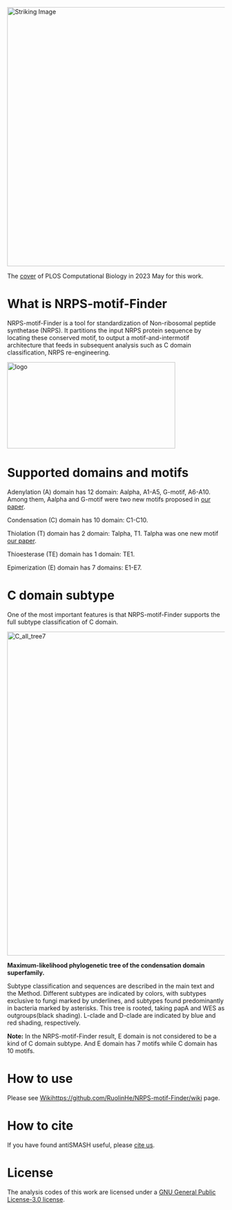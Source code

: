 <img src="https://github.com/RuolinHe/NRPS-motif-Finder/assets/76482251/5ee2d1fc-b026-4be3-bfdc-6ac6d6151a8b" alt="Striking Image" width="600" height="600">

The [cover](https://journals.plos.org/ploscompbiol/issue?id=10.1371/issue.pcbi.v19.i05) of PLOS Computational Biology in 2023 May for this work.

# What is NRPS-motif-Finder
NRPS-motif-Finder is a tool for standardization of Non-ribosomal peptide synthetase (NRPS). It partitions the input NRPS protein sequence by locating these conserved motif, to output a motif-and-intermotif architecture that feeds in subsequent analysis such as C domain classification, NRPS re-engineering.

<img src="https://github.com/RuolinHe/NRPS-motif-Finder-matlab-version/assets/76482251/a0358bd6-3431-4bda-9477-20898debc41a" alt="logo" width="388.9" height="200">

# Supported domains and motifs
Adenylation (A) domain has 12 domain: Aalpha, A1-A5, G-motif, A6-A10. Among them, Aalpha and G-motif were two new motifs proposed in [our paper](https://doi.org/10.1371/journal.pcbi.1011100).

Condensation (C) domain has 10 domain: C1-C10.

Thiolation (T) domain has 2 domain: Talpha, T1. Talpha was one new motif [our paper](https://doi.org/10.1371/journal.pcbi.1011100).

Thioesterase (TE) domain has 1 domain: TE1.

Epimerization (E) domain has 7 domains: E1-E7.

# C domain subtype
One of the most important features is that NRPS-motif-Finder supports the full subtype classification of C domain.

<img src="https://github.com/RuolinHe/NRPS-motif-Finder-matlab-version/assets/76482251/dfc1f54c-b746-4dc1-b9ae-ddf7e0f1b7ec" alt="C_all_tree7" width="839.7" height="750">

**Maximum-likelihood phylogenetic tree of the condensation domain superfamily.**

Subtype classification and sequences are described in the main text and the Method. Different subtypes are indicated by colors, with subtypes exclusive to fungi marked by underlines, and subtypes found predominantly in bacteria marked by asterisks. This tree is rooted, taking papA and WES as outgroups(black shading). L-clade and D-clade are indicated by blue and red shading, respectively.

**Note:** In the NRPS-motif-Finder result, E domain is not considered to be a kind of C domain subtype. And E domain has 7 motifs while C domain has 10 motifs.

# How to use
Please see [Wiki](https://github.com/RuolinHe/NRPS-motif-Finder/wiki)https://github.com/RuolinHe/NRPS-motif-Finder/wiki page.

# How to cite
If you have found antiSMASH useful, please [cite us](https://doi.org/10.1371/journal.pcbi.1011100).

# License
The analysis codes of this work are licensed under a [GNU General Public License-3.0 license](https://github.com/RuolinHe/NRPS-motif-Finder#GPL-3.0-1-ov-file).
